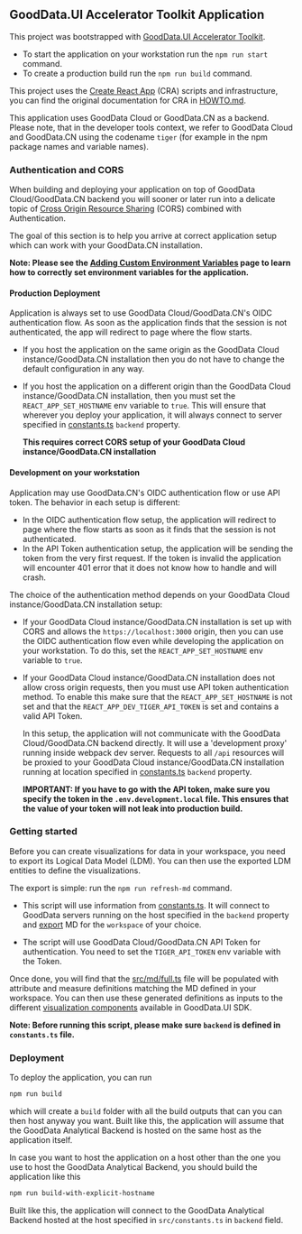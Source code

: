 ## GoodData.UI Accelerator Toolkit Application

This project was bootstrapped with [GoodData.UI Accelerator Toolkit](https://sdk.gooddata.com/gooddata-ui/docs/create_new_application.html).

-  To start the application on your workstation run the `npm run start` command.
-  To create a production build run the `npm run build` command.

This project uses the [Create React App](https://github.com/facebook/create-react-app) (CRA) scripts and infrastructure, you
can find the original documentation for CRA in [HOWTO.md](./HOWTO.md).

This application uses GoodData Cloud or GoodData.CN as a backend. Please note, that in the developer tools context, we refer to GoodData Cloud and GoodData.CN using the codename `tiger` (for example in the npm package names and variable names).

### Authentication and CORS

When building and deploying your application on top of GoodData Cloud/GoodData.CN backend you will sooner or later run into a delicate
topic of [Cross Origin Resource Sharing](https://developer.mozilla.org/en-US/docs/Web/HTTP/CORS) (CORS) combined
with Authentication.

The goal of this section is to help you arrive at correct application setup which can work with your GoodData.CN
installation.

**Note: Please see the [Adding Custom Environment Variables](https://create-react-app.dev/docs/adding-custom-environment-variables/)
page to learn how to correctly set environment variables for the application.**

#### Production Deployment

Application is always set to use GoodData Cloud/GoodData.CN's OIDC authentication flow. As soon as the application finds that the session
is not authenticated, the app will redirect to page where the flow starts.

-  If you host the application on the same origin as the GoodData Cloud instance/GoodData.CN installation then you do not have to change the
   default configuration in any way.

-  If you host the application on a different origin than the GoodData Cloud instance/GoodData.CN installation, then you must set the
   `REACT_APP_SET_HOSTNAME` env variable to `true`. This will ensure that wherever you deploy your application,
   it will always connect to server specified in [constants.ts](./src/constants.ts) `backend` property.

   **This requires correct CORS setup of your GoodData Cloud instance/GoodData.CN installation**

#### Development on your workstation

Application may use GoodData.CN's OIDC authentication flow or use API token. The behavior in each setup is different:

*  In the OIDC authentication flow setup, the application will redirect to page where the flow starts as soon as it finds that the session is not authenticated.
*  In the API Token authentication setup, the application will be sending the token from the very first request. If the token is invalid the application
   will encounter 401 error that it does not know how to handle and will crash.

The choice of the authentication method depends on your GoodData Cloud instance/GoodData.CN installation setup:

-  If your GoodData Cloud instance/GoodData.CN installation is set up with CORS and allows the `https://localhost:3000` origin, then you can use the
   OIDC authentication flow even while  developing the application on your workstation. To do this, set the `REACT_APP_SET_HOSTNAME` env
   variable to `true`.

-  If your GoodData Cloud instance/GoodData.CN installation does not allow cross origin requests, then you must use API token authentication method. To
   enable this make sure that the `REACT_APP_SET_HOSTNAME` is not set and that the `REACT_APP_DEV_TIGER_API_TOKEN` is
   set and contains a valid API Token.

   In this setup, the application will not communicate with the GoodData Cloud/GoodData.CN backend directly. It will use a 'development proxy'
   running inside webpack dev server. Requests to all `/api` resources will be proxied to your GoodData Cloud instance/GoodData.CN installation running at
   location specified in [constants.ts](./src/constants.ts) `backend` property.

   **IMPORTANT: If you have to go with the API token, make sure you specify the token in the `.env.development.local` file. This ensures
   that the value of your token will not leak into production build.**

### Getting started

Before you can create visualizations for data in your workspace, you need to export its Logical Data Model (LDM). You can
then use the exported LDM entities to define the visualizations.

The export is simple: run the `npm run refresh-md` command.

-  This script will use information from [constants.ts](./src/constants.ts). It will connect to GoodData servers running
   on the host specified in the `backend` property and [export](https://sdk.gooddata.com/gooddata-ui/docs/export_catalog.html) MD for the `workspace` of your choice.

-  The script will use GoodData Cloud/GoodData.CN API Token for authentication. You need to set the `TIGER_API_TOKEN` env variable with the Token.

Once done, you will find that the [src/md/full.ts](src/md/full.ts) file will be populated with attribute and measure definitions
matching the MD defined in your workspace. You can then use these generated definitions as inputs to the different
[visualization components](https://sdk.gooddata.com/gooddata-ui/docs/start_with_visual_components.html) available in GoodData.UI SDK.

**Note: Before running this script, please make sure `backend` is defined in `constants.ts` file.**

### Deployment

To deploy the application, you can run

```bash
npm run build
```

which will create a `build` folder with all the build outputs that can you can then host anyway you want. Built like this, the application will assume that the GoodData Analytical Backend is hosted on the same host as the application itself.

In case you want to host the application on a host other than the one you use to host the GoodData Analytical Backend, you should build the application like this

```bash
npm run build-with-explicit-hostname
```

Built like this, the application will connect to the GoodData Analytical Backend hosted at the host specified in `src/constants.ts` in `backend` field.
